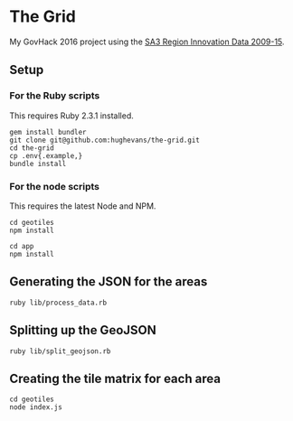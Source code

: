 # The Grid

My GovHack 2016 project using the [SA3 Region Innovation Data 2009-15](https://data.gov.au/dataset/sa3-region-innovation-data).

## Setup

### For the Ruby scripts

This requires Ruby 2.3.1 installed.

```
gem install bundler
git clone git@github.com:hughevans/the-grid.git
cd the-grid
cp .env{.example,}
bundle install
```

### For the node scripts

This requires the latest Node and NPM.

```
cd geotiles
npm install
```

```
cd app
npm install
```

## Generating the JSON for the areas

```
ruby lib/process_data.rb
```

## Splitting up the GeoJSON

```
ruby lib/split_geojson.rb
```

## Creating the tile matrix for each area

```
cd geotiles
node index.js
```

